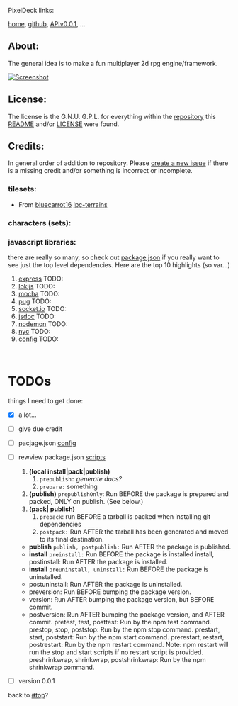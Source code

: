 <a name="top">PixelDeck links:</a>

[home](https://BadQuanta.github.io/pixeldeck/),
[github](https://github.com/BadQuanta/pixeldeck/),
[APIv0.0.1](https://badquanta.github.io/pixeldeck/pixeldeck/0.0.1/index.html),
 ...

## About:



The general idea is to make a fun multiplayer 2d rpg engine/framework.

[![Screenshot](https://badquanta.github.io/pixeldeck/imgs/Screenshot01.thumbnail.png "Screenshot" )](https://badquanta.github.io/pixeldeck/imgs/Screenshot01.png)


## License:

The license is the G.N.U. G.P.L. for everything within the [repository](https://github.com/BadQuanta/pixeldeck) this [README](./README.md) and/or [LICENSE](./LICENSE.md) were found.

## Credits:

In general order of addition to repository.  Please [create a new issue](https://github.com/badquanta/pixeldeck/issues/new) if there is a missing credit and/or something is incorrect or incomplete.

### tilesets:

* From [bluecarrot16]() [lpc-terrains](https://opengameart.org/content/lpc-terrains)

### characters (sets):



### javascript libraries:

there are really so many, so check out [package.json](./package.json) if you really want to see just the top level dependencies.  Here are the top 10 highlights (so var...)

  1) [express](#TODO) TODO:
  2) [lokijs](#TODO) TODO:
  3) [mocha](#TODO) TODO:
  4) [pug](#TODO) TODO:
  5) [socket.io](#TODO) TODO:
  6) [jsdoc](#TODO) TODO:
  7) [nodemon](#TODO) TODO:
  9) [nyc](#TODO) TODO:
  10) [config](#TODO) TODO:


<a name="TODO">&nbsp;</a>

# TODOs



things I need to get done:

* [x] a lot...
* [ ] give due credit
* [ ] pacjage.json [config](https://docs.npmjs.com/misc/config)
* [ ] rewview package.json [scripts](https://docs.npmjs.com/misc/scripts)
  1) __(local install|pack|publish)__
      1) `prepublish:` _generate docs?_
      2) `prepare:` something
  1) __(publish)__
      `prepublishOnly`: Run BEFORE the package is prepared and packed, ONLY on publish. (See below.)
  1) __(pack| publish)__
      1) `prepack`: run BEFORE a tarball is packed when installing git dependencies
      2) `postpack:` Run AFTER the tarball has been generated and moved to its final destination.
  * __publish__ `publish, postpublish:` Run AFTER the package is published.
  * __install__ `preinstall:` Run BEFORE the package is installed
install, postinstall: Run AFTER the package is installed.
  * __install__ `preuninstall, uninstall:` Run BEFORE the package is uninstalled.
  * postuninstall: Run AFTER the package is uninstalled.
  * preversion: Run BEFORE bumping the package version.
  * version: Run AFTER bumping the package version, but BEFORE commit.
  * postversion: Run AFTER bumping the package version, and AFTER commit.
pretest, test, posttest: Run by the npm test command.
prestop, stop, poststop: Run by the npm stop command.
prestart, start, poststart: Run by the npm start command.
prerestart, restart, postrestart: Run by the npm restart command. Note: npm restart will run the stop and start scripts if no restart script is provided.
preshrinkwrap, shrinkwrap, postshrinkwrap: Run by the npm shrinkwrap command.

* [ ] version 0.0.1


back to [#top](#top)?